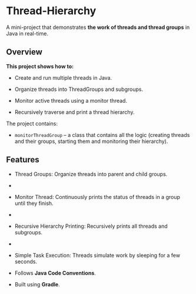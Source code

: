 # Thread-Hierarchy 

A mini-project that demonstrates **the work of threads and thread groups** in Java in real-time.  

## Overview

 **This project shows how to:**

- Create and run multiple threads in Java.

- Organize threads into ThreadGroups and subgroups.

- Monitor active threads using a monitor thread.

- Recursively traverse and print a thread hierarchy.

The project contains:

- `monitorThreadGroup` – a class that contains all the logic (creating threads and their groups, starting them and monitoring their hierarchy).

## Features

- Thread Groups: Organize threads into parent and child groups.
- 
- Monitor Thread: Continuously prints the status of threads in a group until they finish.
- 
- Recursive Hierarchy Printing: Recursively prints all threads and subgroups.
- 
- Simple Task Execution: Threads simulate work by sleeping for a few seconds.
  
- Follows **Java Code Conventions**.
- Built using **Gradle**.

